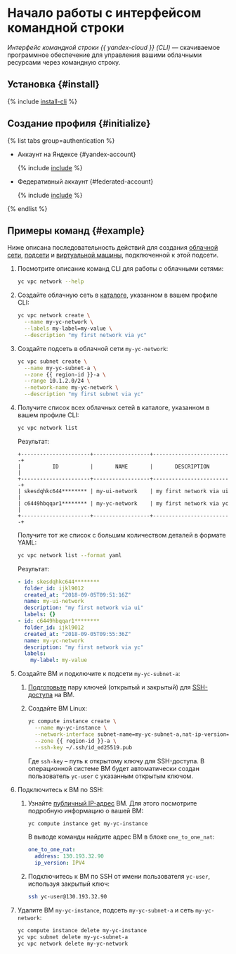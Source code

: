 # Начало работы с интерфейсом командной строки


_Интерфейс командной строки {{ yandex-cloud }} (CLI)_ — скачиваемое программное обеспечение для управления вашими облачными ресурсами через командную строку.


## Установка {#install}

{% include [install-cli](../_includes/cli/install-cli.md) %}

## Создание профиля {#initialize}

{% list tabs group=authentication %}

- Аккаунт на Яндексе {#yandex-account}

  {% include [include](../_includes/cli/create-profile.md) %}

- Федеративный аккаунт {#federated-account}

  {% include [include](../_includes/cli/auth-federated-user.md) %}

{% endlist %}


## Примеры команд {#example}

Ниже описана последовательность действий для создания [облачной сети](../vpc/concepts/network.md#network), [подсети](../vpc/concepts/network.md#subnet) и [виртуальной машины](../compute/concepts/vm.md), подключенной к этой подсети.
1. Посмотрите описание команд CLI для работы с облачными сетями:

   ```bash
   yc vpc network --help
   ```

1. Создайте облачную сеть в [каталоге](../resource-manager/concepts/resources-hierarchy.md#folder), указанном в вашем профиле CLI:

   ```bash
   yc vpc network create \
     --name my-yc-network \
     --labels my-label=my-value \
     --description "my first network via yc"
   ```

1. Создайте подсеть в облачной сети `my-yc-network`:

   
   ```bash
   yc vpc subnet create \
     --name my-yc-subnet-a \
     --zone {{ region-id }}-a \
     --range 10.1.2.0/24 \
     --network-name my-yc-network \
     --description "my first subnet via yc"
   ```



1. Получите список всех облачных сетей в каталоге, указанном в вашем профиле CLI:

   ```bash
   yc vpc network list
   ```

   Результат:

   ```text
   +----------------------+------------------+-------------------------+
   |          ID          |       NAME       |       DESCRIPTION       |
   +----------------------+------------------+-------------------------+
   | skesdqhkc644******** | my-ui-network    | my first network via ui |
   | c6449hbqqar1******** | my-yc-network    | my first network via yc |
   +----------------------+------------------+-------------------------+
   ```

   Получите тот же список с большим количеством деталей в формате YAML:

   ```bash
   yc vpc network list --format yaml
   ```

   Результат:

   ```yaml
   - id: skesdqhkc644********
     folder_id: ijkl9012
     created_at: "2018-09-05T09:51:16Z"
     name: my-ui-network
     description: "my first network via ui"
     labels: {}
   - id: c6449hbqqar1********
     folder_id: ijkl9012
     created_at: "2018-09-05T09:55:36Z"
     name: my-yc-network
     description: "my first network via yc"
     labels:
       my-label: my-value
   ```

1. Создайте ВМ и подключите к подсети `my-yc-subnet-a`:
   1. [Подготовьте](../compute/operations/vm-connect/ssh.md#creating-ssh-keys) пару ключей (открытый и закрытый) для [SSH-доступа](../glossary/ssh-keygen.md) на ВМ.
   1. Создайте ВМ Linux:

      
      ```bash
      yc compute instance create \
        --name my-yc-instance \
        --network-interface subnet-name=my-yc-subnet-a,nat-ip-version=ipv4 \
        --zone {{ region-id }}-a \
        --ssh-key ~/.ssh/id_ed25519.pub
      ```



      Где `ssh-key` – путь к открытому ключу для SSH-доступа. В операционной системе ВМ будет автоматически создан пользователь `yc-user` с указанным открытым ключом.
1. Подключитесь к ВМ по SSH:
   1. Узнайте [публичный IP-адрес](../vpc/concepts/address.md#public-addresses) ВМ. Для этого посмотрите подробную информацию о вашей ВМ:

      ```bash
      yc compute instance get my-yc-instance
      ```

      В выводе команды найдите адрес ВМ в блоке `one_to_one_nat`:

      ```yaml
      one_to_one_nat:
        address: 130.193.32.90
        ip_version: IPV4
      ```

   1. Подключитесь к ВМ по SSH от имени пользователя `yc-user`, используя закрытый ключ:


      ```bash
      ssh yc-user@130.193.32.90
      ```

1. Удалите ВМ `my-yc-instance`, подсеть `my-yc-subnet-a` и сеть `my-yc-network`:

   ```bash
   yc compute instance delete my-yc-instance
   yc vpc subnet delete my-yc-subnet-a
   yc vpc network delete my-yc-network
   ```
